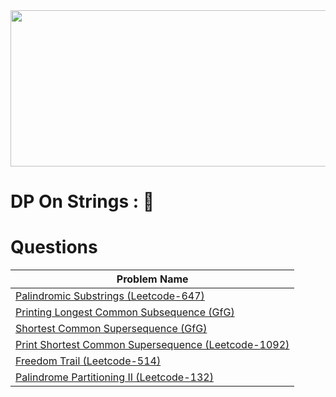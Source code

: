 <img src="https://upload.wikimedia.org/wikipedia/commons/6/6b/String_example.png" width="600" height="250">

# DP On Strings : :triangular_flag_on_post:

<h1>Questions</h1>
<table id="example" class="SectionTable display">
    <thead>
        <th>Problem Name</th>
    </thead>
    <tbody>
        <tr>
            <td>
                <a href="https://github.com/MAZHARMIK/Interview_DS_Algo/blob/master/DP/DP%20on%20Strings/Palindromic%20Substrings.cpp"> Palindromic Substrings (Leetcode-647) </a>
            </td>
        </tr>
        <tr>
            <td>
                <a href="https://github.com/MAZHARMIK/Interview_DS_Algo/blob/master/DP/DP%20on%20Strings/Printing%20Longest%20Common%20Subsequence.cpp"> Printing Longest Common Subsequence (GfG) </a>
            </td>
        </tr>
        <tr>
            <td>
                <a href="https://github.com/MAZHARMIK/Interview_DS_Algo/blob/master/DP/DP%20on%20Strings/Shortest%20Common%20Supersequence.cpp"> Shortest Common Supersequence (GfG) </a>
            </td>
        </tr>
        <tr>
            <td>
                <a href="https://github.com/MAZHARMIK/Interview_DS_Algo/blob/master/DP/DP%20on%20Strings/Print%20Shortest%20Common%20Supersequence.cpp"> Print Shortest Common Supersequence (Leetcode-1092) </a>
            </td>
        </tr>
        <tr>
            <td>
                <a href="https://github.com/MAZHARMIK/Interview_DS_Algo/blob/master/DP/DP%20on%20Strings/Freedom%20Trail.cpp"> Freedom Trail (Leetcode-514) </a>
            </td>
        </tr>
        <tr>
            <td>
                <a href="https://github.com/MAZHARMIK/Interview_DS_Algo/blob/master/DP/DP%20on%20Strings/Palindrome%20Partitioning%20II.cpp"> Palindrome Partitioning II (Leetcode-132) </a>
            </td>
        </tr>
    </tbody>
</table>
